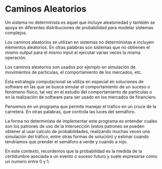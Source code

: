 # Caminos Aleatorios

Un sistema no determinista es aquel que incluye aleatoriedad y también se apoya en diferentes distribuciones de probabilidad para modelar sistemas complejos.

Los caminos aleatorios se utilizan en sistemas no deterministas e incluyen elementos aleatorios. En otras palabras son sistemas que no obtienen el mismo output para el mismo input al ejecutar varias veces la misma operación.

Los caminos aleatorios son usados por ejemplo en simulación de movimientos de partículas, el comportamiento de los mercados, etc.

Esta estrategia computacional se utiliza en especial en soluciones de software en las que se busca simular el comportamiento de un suceso o fenómeno físico, tal vez en el estudio del comportamiento de partículas o en la realización de software para ser usado en los mercados de financiero.

Pensemos en un programa que permite manejar el trafico en un cruce de la carretera. En otras palabras, que controla las luces del semáforo.

La forma no determinista de implementar este programa es entender cuales son los patrones de uso de la intersección (estos patrones se pueden obtener al usar calculo de probabilidades, realizando muchas veces una simulación del tráfico, entre otras formas de solución) y estimar cuando tendríamos que prender el semáforo a verde y cuando a rojo.

En este contexto, recordemos que la probabilidad es la medida de la certidumbre asociada a un evento o suceso futuro y suele expresarse como un numero entre 0 y 1.

<!--stackedit_data:
eyJoaXN0b3J5IjpbLTE0NTcyMDY4NTIsMTg5NTc2OTkxMCwyMT
M1NjQyNTkzXX0=
-->
